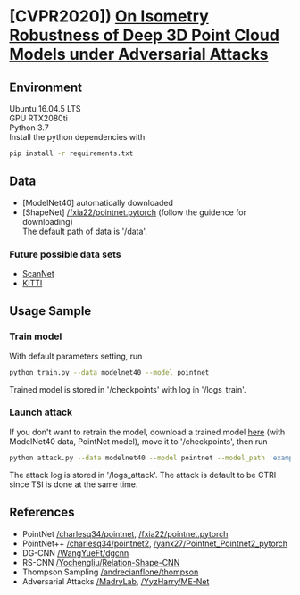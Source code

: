 # [CVPR2020]) [On Isometry Robustness of Deep 3D Point Cloud Models under Adversarial Attacks](https://arxiv.org/abs/2002.12222)
## Environment
Ubuntu 16.04.5 LTS  
GPU RTX2080ti  
Python 3.7  
Install the python dependencies with  
```bash
pip install -r requirements.txt
```

## Data
- [ModelNet40] automatically downloaded  
- [ShapeNet] [/fxia22/pointnet.pytorch](https://github.com/fxia22/pointnet.pytorch) (follow the guidence for downloading)  
The default path of data is '/data'.  
### Future possible data sets
- [ScanNet](http://www.scan-net.org/)  
- [KITTI](http://www.cvlibs.net/datasets/kitti/)

## Usage Sample
### Train model
With default parameters setting, run 
```bash
python train.py --data modelnet40 --model pointnet
```
Trained model is stored in '/checkpoints' with log in '/logs_train'.  
### Launch attack
If you don't want to retrain the model, download a trained model [here](https://drive.google.com/file/d/1bQSIyTjVl4DAdMGQtLbySdfG8TCeMLpu/view?usp=sharing) (with ModelNet40 data, PointNet model), move it to '/checkpoints', then run
```bash
python attack.py --data modelnet40 --model pointnet --model_path 'example'
```
The attack log is stored in '/logs_attack'. The attack is default to be CTRI since TSI is done at the same time. 

## References
- PointNet  [/charlesq34/pointnet](https://github.com/charlesq34/pointnet), [/fxia22/pointnet.pytorch](https://github.com/fxia22/pointnet.pytorch)    
- PointNet++  [/charlesq34/pointnet2](https://github.com/charlesq34/pointnet2), [/yanx27/Pointnet_Pointnet2_pytorch](https://github.com/yanx27/Pointnet_Pointnet2_pytorch)  
- DG-CNN  [/WangYueFt/dgcnn](https://github.com/WangYueFt/dgcnn)  
- RS-CNN  [/Yochengliu/Relation-Shape-CNN](https://github.com/Yochengliu/Relation-Shape-CNN)  
- Thompson Sampling  [/andrecianflone/thompson](https://github.com/andrecianflone/thompson)  
- Adversarial Attacks [/MadryLab](https://github.com/MadryLab), [/YyzHarry/ME-Net](https://github.com/YyzHarry/ME-Net)   
